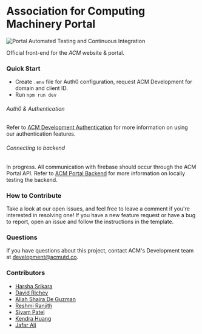 # Association for Computing Machinery Portal

![Portal Automated Testing and Continuous Integration](https://github.com/acmutd/portal/workflows/ACM%20Portal%20Automated%20Testing%20and%20Continuous%20Integration/badge.svg)

Official front-end for the _ACM_ website & portal.

### Quick Start

- Create `.env` file for Auth0 configuration, request ACM Development for domain and client ID.
- Run `npm run dev`

###### Auth0 & Authentication

Refer to [ACM Development Authentication](https://github.com/acmutd/Auth-flow-template) for more information on using our authentication features.

###### Connecting to backend

In progress.
All communication with firebase should occur through the ACM Portal API. Refer to [ACM Portal Backend](https://github.com/acmutd/portal-backend) for more information on locally testing the backend.

### How to Contribute

Take a look at our open issues, and feel free to leave a comment if you're
interested in resolving one! If you have a new feature request or have a bug to
report, open an issue and follow the instructions in the template.

### Questions

If you have questions about this project, contact ACM's Development team at development@acmutd.co.

### Contributors

- [Harsha Srikara](https://harshasrikara.com)
- [David Richey](https://darichey.com)
- [Aliah Shaira De Guzman]()
- [Reshmi Ranjith]()
- [Sivam Patel](https://github.com/sivampatel)
- [Kendra Huang](https://github.com/kendra-huang)
- [Jafar Ali](https://github.com/jafrilli)

